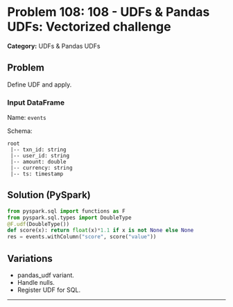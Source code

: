 # Problem 108: 108 - UDFs & Pandas UDFs: Vectorized challenge

**Category:** UDFs & Pandas UDFs

## Problem
Define UDF and apply.

### Input DataFrame
Name: `events`

Schema:
```
root
 |-- txn_id: string
 |-- user_id: string
 |-- amount: double
 |-- currency: string
 |-- ts: timestamp
```

## Solution (PySpark)
```python
from pyspark.sql import functions as F
from pyspark.sql.types import DoubleType
@F.udf(DoubleType())
def score(x): return float(x)*1.1 if x is not None else None
res = events.withColumn("score", score("value"))
```

## Variations
- pandas_udf variant.
- Handle nulls.
- Register UDF for SQL.

---
